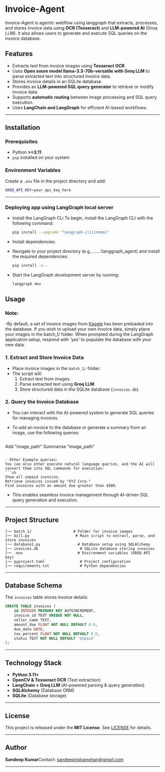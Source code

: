 # Invoice-Agent

Invoice-Agent is agentic webflow using langgraph that extracts, processes, and stores invoice data using **OCR (Tesseract)** and **LLM-powered AI** (Groq LLM). It also allows users to generate and execute SQL queries on the invoice database.

## **Features**

- Extracts text from invoice images using **Tesseract OCR**.
- Uses **Open soure model llama-3.3-70b-versatile with Groq LLM** to parse extracted text into structured invoice data.
- Stores invoice details in an SQLite database.
- Provides an **LLM-powered SQL query generator** to retrieve or modify invoice data.
- Supports **automatic routing** between image processing and SQL query execution.
- Uses **LangChain and LangGraph** for efficient AI-based workflows.

---

## **Installation**

### **Prerequisites**

- Python **>=3.11**
- `pip` installed on your system


### **Environment Variables**

Create a `.env` file in the project directory and add:

```sh
GROQ_API_KEY=your_api_key_here
```

---

### **Deploying app using LangGraph local server**

- Install the LangGraph CLi
To begin, install the LangGraph CLI with the following command:
  ```sh
  pip install --upgrade "langgraph-cli[inmem]"
  ```

- Install dependencies:
- Navigate to your project directory (e.g., ...\...\langgraph_agent) and install the required dependencies:
  ```sh
  pip install -e .
  ```

- Start the LangGraph development server by running:
  ```sh
  langgraph dev
  ```


## **Usage**
### **Note:**
-By default, a set of invoice images from [Kaggle](10.34740/kaggle/dsv/9489831) has been preloaded into the database. If you wish to upload your own invoice data, simply place your images in the batch_1/ folder. When prompted during the LangGraph application setup, respond with 'yes' to populate the database with your new data.


### **1. Extract and Store Invoice Data**

- Place invoice images in the `batch_1/` folder.
- The script will:
  1. Extract text from images.
  2. Parse extracted text using **Groq LLM**.
  3. Store structured data in the SQLite database (`invoices.db`).

### **2. Query the Invoice Database**

- You can interact with the AI-powered system to generate SQL queries for managing invoices.

- To add an invoice to the database or generate a summary from an image, use the following queries:
  ```sh
Add "image_path"
Summarise "image_path" 
  ```

- Other Example queries:
You can also other execute natural language queries, and the AI will convert them into SQL commands for execution:
  ```sh
  Show all unpaid invoices.
  Retrieve invoices issued by "XYZ Corp."
  Find invoices with an amount due greater than $500.
  ```
- This enables seamless invoice management through AI-driven SQL query generation and execution.

---

## **Project Structure**

```
│── batch_1/                   # Folder for invoice images
│── bill.py                     # Main script to extract, parse, and store invoices
│── database1.py                 # Database setup using SQLAlchemy
│── invoices.db                   # SQLite database storing invoices
│── .env                         # Environment variables (GROQ API key)
│── pyproject.toml                # Project configuration
│── requirements.txt              # Python dependencies
```

---

## **Database Schema**

The `invoices` table stores invoice details:

```sql
CREATE TABLE invoices (
    id INTEGER PRIMARY KEY AUTOINCREMENT,
    invoice_id TEXT UNIQUE NOT NULL,
    seller_name TEXT,
    amount_due FLOAT NOT NULL DEFAULT 0.0,
    due_date DATE,
    tax_percent FLOAT NOT NULL DEFAULT 0.0,
    status TEXT NOT NULL DEFAULT 'Unpaid'
);
```

---

## **Technology Stack**

- **Python 3.11+**
- **OpenCV & Tesseract OCR** (Text extraction)
- **LangChain + Groq LLM** (AI-powered parsing & query generation)
- **SQLAlchemy** (Database ORM)
- **SQLite** (Database storage)

---

## **License**

This project is released under the **MIT License**. See [LICENSE](LICENSE) for details.

---

## **Author**

**Sandeep Kumar**Contact: [sandeepindramohan@gmail.com](mailto\:sandeepindramohan@gmail.com)

---
